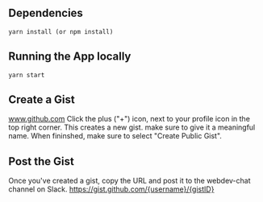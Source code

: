 ## Dependencies
```
yarn install (or npm install)
```

## Running the App locally
```
yarn start
```

## Create a Gist
www.github.com
Click the plus ("+") icon, next to your profile icon in the top right corner.  This creates a new gist.  make sure to give it a meaningful name.  When fininshed, make sure to select "Create Public Gist".


## Post the Gist
Once you've created a gist, copy the URL and post it to the webdev-chat channel on Slack.
https://gist.github.com/{username}/{gistID}